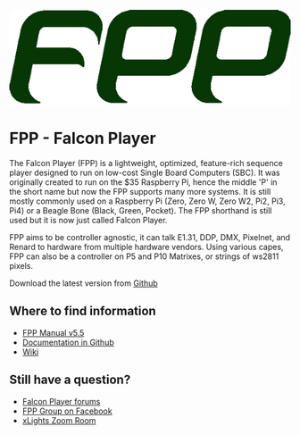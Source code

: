 ![Tux, the Linux mascot](images/fpp-logo.gif)

# FPP - Falcon Player

The Falcon Player (FPP) is a lightweight, optimized, feature-rich sequence player designed to
run on low-cost Single Board Computers (SBC). It was originally created to run on the $35
Raspberry Pi, hence the middle 'P' in the short name but now the FPP supports many more
systems. It is still mostly commonly used on a Raspberry Pi (Zero, Zero W, Zero W2, Pi2, Pi3, Pi4) 
or a Beagle Bone (Black, Green, Pocket).
The FPP shorthand is still used but it is now just called Falcon Player.

FPP aims to be controller agnostic, it can talk E1.31,
DDP, DMX, Pixelnet, and Renard to hardware from multiple hardware vendors. Using various capes, FPP
can also be a controller on P5 and P10 Matrixes, or strings of ws2811 pixels.

Download the latest version from [Github](https://github.com/FalconChristmas/fpp/releases)

## Where to find information
- [FPP Manual v5.5](./FPP_Manual(5.5).pdf)
- [Documentation in Github](https://github.com/FalconChristmas/fpp/blob/master/docs/README.md)
- [Wiki](http://falconchristmas.com/wiki/index.php/Main_Page)

## Still have a question?
- [Falcon Player forums](http://falconchristmas.com/forum/index.php/board,8.0.html)
- [FPP Group on Facebook](https://www.facebook.com/groups/1554782254796752)
- [xLights Zoom Room](https://xlights.org/download/1944/)


